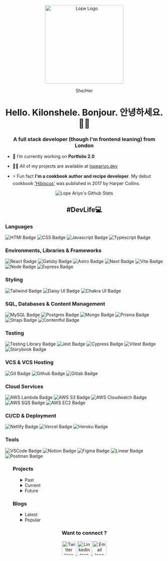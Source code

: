 <p align="center">
  <a href="https://www.lopeariyo.dev/ ">
    <img alt="Lope Logo" src="https://pbs.twimg.com/profile_images/1248697046883762176/A80erP3V_400x400.png" width="250" />
  </a>
    
</p>
<p align="center">She/Her</p>

<h1 align="center">Hello. Kilonshele. Bonjour. 안녕하세요. 👋🏾 </h1>
<h3 align="center">A full stack developer (though I'm frontend leaning) from London</h3>

- 🔭 I’m currently working on **Portfolio 2.0**

- 👨‍💻 All of my projects are available at [lopeariyo.dev](lopeariyo.dev)

- ⚡ Fun fact **I'm a cookbook author and recipe developer**. My debut cookbook <a href="https://hibiscus.lopeariyo.com"> 'Hibiscus'</a> was published in 2017 by Harper Collins.</p>


<div align="center" >
  <img alt="Lope Ariyo's Github Stats" src="https://github-readme-stats.vercel.app/api?username=LopeAriyo&show_icons=true&title_color=030e27&icon_color=1EA598&text_color=030e27&bg_color=E2F5F4" />
</div>

<h2 align="center">#DevLife💻</h2>

<h3>Languages </h3>
<div>
  <img alt="HTMl Badge" src="https://img.shields.io/badge/html-%23030e27.svg?&style=for-the-badge&logo=html5&logoColor=white" /> 
  <img alt="CSS Badge" src="https://img.shields.io/badge/css-%23030e27.svg?&style=for-the-badge&logo=css3&logoColor=white"/>  
  <img alt="Javascript Badge" src="https://img.shields.io/badge/javascript-%23030e27.svg?&style=for-the-badge&logo=javascript&logoColor=white"/> 
  <img alt="Typescript Badge" src="https://img.shields.io/badge/typescript-%23030e27.svg?&style=for-the-badge&logo=typescript&logoColor=white"/> 
</div>
<h3>Environments, Libraries & Frameworks</h3>
<div>
  <img alt="React Badge" src="https://img.shields.io/badge/react-%23030e27.svg?&style=for-the-badge&logo=react&logoColor=white"/> 
  <img alt="Gatsby Badge" src="https://img.shields.io/badge/gatsby-%23030e27.svg?&style=for-the-badge&logo=gatsby&logoColor=white"/> 
  <img alt="Astro Badge" src="https://img.shields.io/badge/astro-%23030e27.svg?&style=for-the-badge&logo=astro&logoColor=white"/> 
  <img alt="Next Badge" src="https://img.shields.io/badge/next-%23030e27.svg?&style=for-the-badge&logo=nextdotjs&logoColor=white"/> 
  <img alt="Vite Badge" src="https://img.shields.io/badge/vite-%23030e27.svg?&style=for-the-badge&logo=vite&logoColor=white"/> 
  <img alt="Node Badge" src="https://img.shields.io/badge/nodejs-%23030e27.svg?&style=for-the-badge&logo=nodedotjs&logoColor=white"/> 
  <img alt="Express Badge" src="https://img.shields.io/badge/express-%23030e27.svg?&style=for-the-badge&logo=express&logoColor=white"/> 
</div>
<h3>Styling</h3>
<div> 
  <img alt="Tailwind Badge" src="https://img.shields.io/badge/tailwind-%23030e27.svg?&style=for-the-badge&logo=tailwindcss&logoColor=white">
  <img alt="Daisy UI Badge" src="https://img.shields.io/badge/daisyui-%23030e27.svg?&style=for-the-badge&logo=daisyui&logoColor=white"/> 
  <img alt="Chakra UI Badge" src="https://img.shields.io/badge/chakraui-%23030e27.svg?&style=for-the-badge&logo=chakraui&logoColor=white"/> 
</div>
<h3>SQL, Databases & Content Management</h3>
<div>
  <img alt="MySQL Badge" src="https://img.shields.io/badge/mysql-%23030e27.svg?&style=for-the-badge&logo=mysql&logoColor=white"/> 
  <img alt="Postgres Badge" src="https://img.shields.io/badge/postgres-%23030e27.svg?&style=for-the-badge&logo=postgres&logoColor=white"/> 
  <img alt="Mongo Badge" src="https://img.shields.io/badge/mongodb-%23030e27.svg?&style=for-the-badge&logo=mongodb&logoColor=white"/> 
  <img alt="Prisma Badge" src="https://img.shields.io/badge/prisma-%23030e27.svg?&style=for-the-badge&logo=prisma&logoColor=white"/> 
  <img alt="Strapi Badge" src="https://img.shields.io/badge/strapi-%23030e27.svg?&style=for-the-badge&logo=strapi&logoColor=white"/>
  <img alt="Contentful Badge" src="https://img.shields.io/badge/contentful-%23030e27.svg?&style=for-the-badge&logo=contentful&logoColor=white"/>
</div>
<h3>Testing</h3>
<div>
  <img alt="Testing Library Badge" src="https://img.shields.io/badge/testing_library-%23030e27.svg?&style=for-the-badge&logo=testinglibrary&logoColor=white"/> 
  <img alt="Jest Badge" src="https://img.shields.io/badge/jest-%23030e27.svg?&style=for-the-badge&logo=jest&logoColor=white"/> 
  <img alt="Cypress Badge" src="https://img.shields.io/badge/cypress-%23030e27.svg?&style=for-the-badge&logo=cypress&logoColor=white"/> 
  <img alt="Vitest Badge" src="https://img.shields.io/badge/vitest-%23030e27.svg?&style=for-the-badge&logo=vitest&logoColor=white"/> 
  <img alt="Storybook Badge" src="https://img.shields.io/badge/storybook-%23030e27.svg?&style=for-the-badge&logo=storybook&logoColor=white"/>
</div>
<h3>VCS & VCS Hosting</h3>
<div>
  <img alt="Git Badge" src="https://img.shields.io/badge/git-%23030e27.svg?&style=for-the-badge&logo=git&logoColor=white"/> 
  <img alt="Github Badge" src="https://img.shields.io/badge/github-%23030e27.svg?&style=for-the-badge&logo=github&logoColor=white"/> 
  <img alt="Gitlab Badge" src="https://img.shields.io/badge/gitlab-%23030e27.svg?&style=for-the-badge&logo=gitlab&logoColor=white"/> 
</div>
<h3>Cloud Services</h3>
<div>
  <img alt="AWS Lambda Badge" src="https://img.shields.io/badge/awslambda-%23030e27.svg?&style=for-the-badge&logo=awslambda&logoColor=white"/> 
  <img alt="AWS S3 Badge" src="https://img.shields.io/badge/amazons3-%23030e27.svg?&style=for-the-badge&logo=amazons3&logoColor=white"/> 
  <img alt="AWS Cloudwatch Badge" src="https://img.shields.io/badge/amazoncloudwatch-%23030e27.svg?&style=for-the-badge&logo=amazoncloudwatch&logoColor=white"/> 
  <img alt="AWS SQS Badge" src="https://img.shields.io/badge/amazonsqs-%23030e27.svg?&style=for-the-badge&logo=amazonsqs&logoColor=white"/> 
  <img alt="AWS EC2 Badge" src="https://img.shields.io/badge/amazonec2-%23030e27.svg?&style=for-the-badge&logo=amazonec2&logoColor=white"/> 
</div>
<h3>CI/CD & Deployment</h3>
<div>
  <img alt="Netlify Badge" src="https://img.shields.io/badge/netlify-%23030e27.svg?&style=for-the-badge&logo=netlify&logoColor=white"/> 
  <img alt="Vercel Badge" src="https://img.shields.io/badge/vercel-%23030e27.svg?&style=for-the-badge&logo=vercel&logoColor=white"/> 
  <img alt="Heroku Badge" src="https://img.shields.io/badge/heroku-%23030e27.svg?&style=for-the-badge&logo=heroku&logoColor=white"/> 
</div>
<h3>Tools</h3>
<div>
  <img alt="VSCode Badge" src="https://img.shields.io/badge/vscode-%23030e27.svg?&style=for-the-badge&logo=visualstudiocode&logoColor=white"/>
  <img alt="Notion Badge" src="https://img.shields.io/badge/notion-%23030e27.svg?&style=for-the-badge&logo=notion&logoColor=white"/>
  <img alt="Figma Badge" src="https://img.shields.io/badge/figma-%23030e27.svg?&style=for-the-badge&logo=figma&logoColor=white"/>
  <img alt="Linear Badge" src="https://img.shields.io/badge/linear-%23030e27.svg?&style=for-the-badge&logo=linear&logoColor=white"/> 
  <img alt="Postman Badge" src="https://img.shields.io/badge/postman-%23030e27.svg?&style=for-the-badge&logo=postman&logoColor=white"/> 
</div>
<ul>
<div>
    <h3>Projects</h3>
    <ul>
      <details>
            <summary>Past</summary>
            <h4>Hibiscus - A Cookbook Portfolio Website </h4>
            <p>A portfolio website for my debut cookbook Hibiscus. Created using HTML / JSX, CSS & React.</p> 
            <h4>Yemoja - A Period Tracking App </h4>
            <p>An app for individuals to track their periods. Created using ScSS,  React, Redux, Hooks, Node.js, Express & MongoDB.</p>       
      </details> 
      <details>
            <summary>Current</summary>
            <h4>Allie - An Accessible Blog Template </h4>
            <p>I'm currently working on creating a food blog template, going back to basics with HTML & CSS and applying accessibility and SEO practices.</p> 
      </details>  
      <details>
            <summary>Future</summary>  
            <h4>Okele - A Restaurant/Supper Club Website </h4>
            <p>I'll be creating a vanilla JS website while experimenting with Tailwind CSS and SaSS. </p> 
      </details>
    </ul>
</div>
<div>
    <h3>Blogs</h3>
    <ul>
        <details>
            <summary>Latest</summary>
            <h4><a href="https://dev.to/lopeariyo/an-introduction-to-web-accessibility-3lo1">An Introduction to Web Accessibility </a></h4>
        </details>
        <details>
            <summary>Popular</summary>
            <h4><a href="https://dev.to/lopeariyo/an-introduction-to-web-accessibility-3lo1">An Introduction to Web Accessibility </a></h4>
        </details>
    </ul>
</div>
</ul>

<h3 align="center" >Want to connect ?</h3>
<p align="center">
    <a href="https://twitter.com/lopeariyodev" target="blank">
        <img alt="Twitter Icon" src="https://cdn4.iconfinder.com/data/icons/a-s-social-set/256/twitter-512.png" alt="Lope Ariyo's Twitter" width="45" />
    </a>
    <a href="https://www.linkedin.com/in/lopeariyo/" target="blank">
        <img alt="LinkedIn Icon" src="https://cdn4.iconfinder.com/data/icons/a-s-social-set/256/linkedin-512.png" alt="Lope Ariyo's LinkedIn" width="45" />
    </a>
    <a href="https://www.lopeariyo.dev/contact" target="blank">
        <img alt="Email Icon" src="https://cdn4.iconfinder.com/data/icons/a-s-social-set/256/mail-512.png" alt="Lope Ariyo's Contact Form" width="45" />
    </a>
</p>
